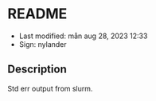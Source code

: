 # README

- Last modified: mån aug 28, 2023  12:33
- Sign: nylander

## Description

Std err output from slurm.

